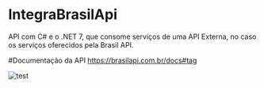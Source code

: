 # IntegraBrasilApi
 API com C# e o .NET 7, que consome serviços de uma API Externa, no caso os serviços oferecidos pela Brasil API.

 #Documentação da API
 https://brasilapi.com.br/docs#tag

 
![test](https://github.com/ffirmino/IntegraBrasilApi/assets/21203963/7b0c80e0-c115-473b-8607-6e0bf64f4ed2)
